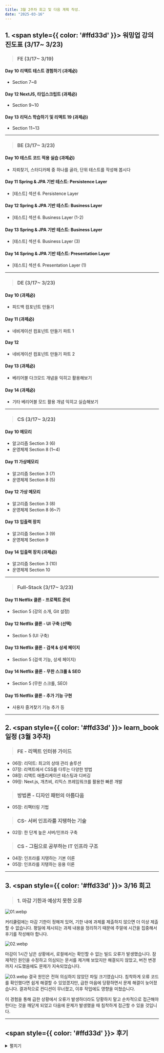 ```yaml
---
title: 3월 2주차 회고 및 다음 계획 작성.
date: "2025-03-16"
---
```


##  1. <span style={{ color: '#ffd33d' }}> 워밍업 강의 진도표 (3/17~ 3/23) </span>

> ### FE (3/17~ 3/19)
#### Day 10 리액트 테스트 경험하기 (과제必)
- Section 7~8
#### Day 12 NextJS, 타입스크립트 (과제必)
- Section 9~10
#### Day 13 리덕스 학습하기 및 리액트 19 (과제必)
- Section 11~13


----
>### BE (3/17~ 3/23)
#### Day 10 테스트 코드 적용 실습 (과제必)
-  지뢰찾기, 스터디카페 중 하나를 골라, 단위 테스트를 작성해 봅시다
#### Day 11 Spring & JPA 기반 테스트: Persistence Layer
-  [테스트] 섹션 6. Persistence Layer
#### Day 12 Spring & JPA 기반 테스트: Business Layer
-  [테스트] 섹션 6. Business Layer (1-2)
#### Day 13 Spring & JPA 기반 테스트: Business Layer
-  [테스트] 섹션 6. Business Layer (3)
#### Day 14 Spring & JPA 기반 테스트: Presentation Layer
-  [테스트] 섹션 6. Presentation Layer (1)


----
>### DE (3/17~ 3/23)
#### Day 10 (과제必)
- 피드백 컴포넌트 만들기
#### Day 11 (과제必)
- 네비게이션 컴포넌트 만들기 파트 1
#### Day 12 
- 네비게이션 컴포넌트 만들기 파트 2
#### Day 13 (과제必)
- 베리어블 다크모드 개념을 익히고 활용해보기
#### Day 14 (과제必)
- 기타 베리어블 모드 활용 개념 익히고 실습해보기

----
>### CS (3/17~ 3/23)
#### Day 10 메모리
- 알고리즘 Section 3 (6)
- 운영체제 Section 8 (1~4)
#### Day 11 가상메모리
- 알고리즘 Section 3 (7)
- 운영체제 Section 8 (5)
#### Day 12 가상 메모리
- 알고리즘 Section 3 (8)
- 운영체제 Section 8 (6~7)
#### Day 13 입출력 장치
- 알고리즘 Section 3 (9)
- 운영체제 Section 9
#### Day 14 입출력 장치 (과제必)
- 알고리즘 Section 3 (10)
- 운영체제 Section 10
----
>### Full-Stack (3/17~ 3/23)
#### Day 11 Netflix 클론 - 프로젝트 준비
- Section 5 (강의 소개, Git 설정)
#### Day 12 Netflix 클론 - UI 구축 (선택)
- Section 5 (UI 구축)
#### Day 13 Netflix 클론 - 검색 & 상세 페이지
- Section 5 (검색 기능, 상세 페이지)
#### Day 14 Netflix 클론 - 무한 스크롤 & SEO
- Section 5 (무한 스크롤, SEO)
#### Day 15 Netflix 클론 - 추가 기능 구현
- 사용자 즐겨찾기 기능 추가 등

---

## 2.  <span style={{ color: '#ffd33d' }}> learn_book 일정 (3월 3주차) </span>

>### FE - 리액트 인터뷰 가이드
- 06장: 리덕트: 최고의 상태 관리 솔루션
- 07장: 리액트에서 CSS를 다루는 다양한 방법
- 08장: 리액트 애플리케이션 테스팅과 디버깅
- 09장: Next.js, 개츠비, 리믹스 프레임워크를 활용한 빠른 개발
>### 방법론 - 디자인 패턴의 아름다움
- 05장: 리팩터링 기법
>### CS- 서버 인프라를 지탱하는 기술
- 02장: 한 단계 높은 서버/인프라 구축
>### CS - 그림으로 공부하는 IT 인프라 구조
- 04장: 인프라를 지탱하는 기본 이론
- 05장: 인프라를 지탱하는 응용 이론

---

## 3.  <span style={{ color: '#ffd33d' }}> 3/16 회고 </span>
>### 1. 마감 기한과 예상치 못한 오류
![01.webp](../../static/img/Blog/3-17/01.webp)  

커리큘럼에는 마감 기한이 정해져 있어, 기한 내에 과제를 제출하지 않으면 더 이상 제출할 수 없습니다. 평일에 제시되는 과제 내용을 정리하기 때문에 주말에 시간을 집중해서 후기를 작성해야 합니다.

![02.webp](../../static/img/Blog/3-17/02.webp)  

마감이 1시간 남은 상황에서, 로컬에서는 확인할 수 없는 빌드 오류가 발생했습니다. 잠재적인 원인을 수정하고 의심되는 문서를 제거해 보았지만 해결되지 않았고, 버전 변경까지 시도했음에도 문제가 지속되었습니다.

![03.webp](../../static/img/Blog/3-17/03.webp)
결국 원인은 전혀 의심하지 않았던 파일 크기였습니다. 침착하게 오류 코드를 확인했다면 쉽게 해결할 수 있었겠지만, 급한 마음에 당황하면서 문제 해결이 늦어졌습니다. 결과적으로 컨디션이 무너졌고, 이후 작업에도 영향을 미쳤습니다.  

이 경험을 통해 급한 상황에서 오류가 발생하더라도 당황하지 말고 순차적으로 접근해야 한다는 것을 깨닫게 되었고 다음에 문제가 발생했을 때 침착하게 접근할 수 있을 것입니다.

---
## <span style={{ color: '#ffd33d' }}> 후기 </span>
<details>
<summary> 펼치기 </summary>

**Liked** : 좋았던 점은 무엇인가?
- 시간 규칙 준수
    - 계획한 내용을 수행하고 정리하다 보면 좋은 습관이 생기게 되는데 시간과 규칙을 준수하게 됩니다. 지금 하고 있는 것은 단순한 커리큘럼 수행처럼 보일 수 있지만, 시간 규칙을 지키도록 설계했기 때문에 업무에 지장이 가지 않는 선에서 스케쥴을 만들게 됩니다.

**Lacked** : 아쉬웠던 점, 부족한 점은 무엇인가?
- 코드를 읽지 않음
    - 오류 코드를 충분히 분석하지 않았습니다. 로컬 환경만을 생각하고 혼자 판단하여 가능성이 있는 부분을 수정했습니다.

**Learned** : 배운 점은 무엇인가? (깨달은것, 인사이트, 기억하고 싶은 것 등)
- 디자인 패턴
    - DE,BE,CS 의 내용을 정리하다 보니 각 분야에서 체계적으로 업무를 완수하기 위한 패턴이 있는 것을 확인했습니다. 주방에서의 업무 수행이나 연구소에서의 일에서도 더 세부적으로 진행할 수 있었겠다고 생각했습니다.


**Longed for** : 앞으로 바라는 것은 무엇인가? (앞으로 어떤 행동을 할것인지)
- 책 읽기
    - 3주차에 들어서면 끝나는 커리큘럼이 생기기 때문에 그 시간에 책을 읽고 더 많은 내용을 작성할 수 있게 될 것입니다.
</details>